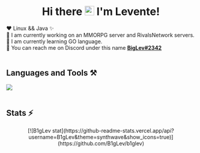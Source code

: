 <div align="center">
 <h1>Hi there <img src="https://media.giphy.com/media/hvRJCLFzcasrR4ia7z/giphy.gif" width="25px"> I'm Levente!</h1>
</div>

:heart: Linux && Java ✨ <br> 
🔭 I am currently working on an MMORPG server and RivalsNetwork servers. <br>
🌱 I am currently learning GO language. <br>
💬 You can reach me on Discord under this name **[BigLev#2342](https://discord.com/users/326265564341338123)**
<br><br>

 
## Languages and Tools ⚒️
<img src="https://skillicons.dev/icons?i=java,go,dotnet,nodejs,nextjs,ts,git,docker,gcp,mongodb,mysql,unity,idea,vscode,linux&perline=5" />
<br><br>

## Stats ⚡
<div align="center">
 [![B1gLev stat](https://github-readme-stats.vercel.app/api?username=B1gLev&theme=synthwave&show_icons=true)](https://github.com/B1gLev/b1glev)
</div>


<!--
**B1gLev/b1glev** is a ✨ _special_ ✨ repository because its `README.md` (this file) appears on your GitHub profile.

Here are some ideas to get you started:

- 🔭 I’m currently working on ...
- 🌱 I’m currently learning ...
- 👯 I’m looking to collaborate on ...
- 🤔 I’m looking for help with ...
- 💬 Ask me about ...
- 📫 How to reach me: ...
- 😄 Pronouns: ...
- ⚡ Fun fact: ...
-->
